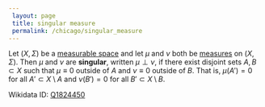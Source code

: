 ```yaml
---
 layout: page
 title: singular measure
 permalink: /chicago/singular_measure
---
```

Let $(X,\Sigma)$ be a [measurable space](https://mathgloss.github.io/MathGloss/measurable) and let $\mu$ and $\nu$ both be [measures](https://mathgloss.github.io/MathGloss/measure_space) on $(X,\Sigma)$. Then $\mu$ and $\nu$ are **singular**, written $\mu \perp \nu$, if there exist disjoint sets $A,B\subset X$ such that $\mu \equiv 0$ outside of $A$ and $\nu \equiv 0$ outside of $B$. That is, $\mu(A') = 0$ for all $A'\subset X\setminus A$ and $\nu(B') =0$ for all $B'\subset X\setminus B$. 

Wikidata ID: [Q1824450](https://www.wikidata.org/wiki/Q1824450)